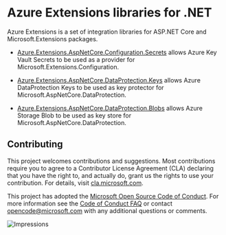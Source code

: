 # Azure Extensions libraries for .NET

Azure Extensions is a set of integration libraries for ASP.NET Core and Microsoft.Extensions packages.

- [Azure.Extensions.AspNetCore.Configuration.Secrets][configuration_secrets] allows Azure Key Vault Secrets to be used as a provider for Microsoft.Extensions.Configuration.

- [Azure.Extensions.AspNetCore.DataProtection.Keys][dataprotection_keys] allows Azure DataProtection Keys to be used as key protector for Microsoft.AspNetCore.DataProtection.

- [Azure.Extensions.AspNetCore.DataProtection.Blobs][dataprotection_blobs] allows Azure Storage Blob to be used as key store for Microsoft.AspNetCore.DataProtection.

## Contributing

This project welcomes contributions and suggestions.  Most contributions require
you to agree to a Contributor License Agreement (CLA) declaring that you have
the right to, and actually do, grant us the rights to use your contribution. For
details, visit [cla.microsoft.com][cla].

This project has adopted the [Microsoft Open Source Code of Conduct][coc].
For more information see the [Code of Conduct FAQ][coc_faq]
or contact [opencode@microsoft.com][coc_contact] with any
additional questions or comments.

![Impressions](https://azure-sdk-impressions.azurewebsites.net/api/impressions/azure-sdk-for-net%2Fsdk%2Fstorage%2FREADME.png)

<!-- LINKS -->
[configuration_secrets]: ./Azure.Extensions.AspNetCore.Configuration.Secrets/README.md
[dataprotection_keys]: ./Azure.Extensions.AspNetCore.DataProtection.Keys/README.md
[dataprotection_blobs]: ./Azure.Extensions.AspNetCore.DataProtection.Blobs/README.md
[cla]: https://cla.microsoft.com
[coc]: https://opensource.microsoft.com/codeofconduct/
[coc_faq]: https://opensource.microsoft.com/codeofconduct/faq/
[coc_contact]: mailto:opencode@microsoft.com
